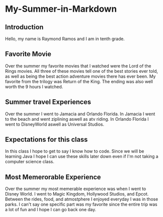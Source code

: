 # My-Summer-in-Markdown
## Introduction 
Hello, my name is Raymond Ramos and I am in tenth grade. 
## Favorite Movie 
Over the summer my favorite movies that I watched were the Lord of the Rings movies. All three of these movies tell one of the best stories ever told, as well as being the best action adventure movies there has ever been. My favorite from the trilogy was Return of the King. The ending was also well worth the 9 hours I watched.
## Summer travel Experiences
Over the summer I went to Jamacia and Orlando Florida. In Jamacia I went to the beach and went ziplining aswell as atv riding. In Orlando Florida I went to DisneyWorld aswell as Universal Studios.
## Expectations for this class
In this class I hope to get to say I know how to code. Since we will be learning Java I hope I can use these skills later down even if I'm not taking a computer science class.
## Most Memerorable Experience
Over the summer my most memerable experience was when I went to Disney World. I went to Magic Kingdom, Hollywood Studios, and Epcot. Between the rides, food, and atmostphere I enjoyed everyday I was in those parks. I can't say one specific part was my favorite since the entire trip was a lot of fun and I hope I can go back one day.
